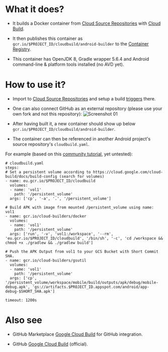 # What it does?

 - It builds a Docker container from [Cloud Source Repositories](https://cloud.google.com/source-repositories) with [Cloud Build](https://cloud.google.com/source-repositories/docs/integrating-with-cloud-build).

 - It then publishes this container as `gcr.io/$PROJECT_ID/cloudbuild/android-builder` to the [Container Registry](https://console.cloud.google.com/gcr/images).

 - This container has OpenJDK 8, Gradle wrapper 5.6.4 and Android command-line & platform tools installed (no AVD yet).

# How to use it?

 - Import to [Cloud Source Repositories](https://source.cloud.google.com/repo/new) and setup a build [triggers](https://console.cloud.google.com/cloud-build/triggers) there.
 - One can also connect GitHub as an external repository (please use your own fork and not this repository):
![Screenshot 01](https://github.com/syslogic/cloudbuild-android-builder/raw/master/screenshots/screenshot_01.png)

- After having built it, a new container should show up below `gcr.io/$PROJECT_ID/cloudbuild/android-builder`.
 - The container can then be referenced in another Android project's source repository's `cloudbuild.yaml`.

For example (based on this [community tutorial](https://cloud.google.com/community/tutorials/building-android-apk-with-cloud-build-gradle-docker-image), yet untested):
````
# cloudbuild.yaml
steps:
# Set a persistent volume according to https://cloud.google.com/cloud-build/docs/build-config (search for volumes)
- name: eu.gcr.io/$PROJECT_ID/cloudbuild
  volumes:
  - name: 'vol1'
    path: '/persistent_volume'
  args: ['cp', '-a', '.', '/persistent_volume']

# Build APK with image from mounted /persistent_volume using name: vol1
- name: gcr.io/cloud-builders/docker
  volumes:
  - name: 'vol1'
    path: '/persistent_volume'
  args: ['run', '-v', 'vol1:/workspace', '--rm', 'eu.gcr.io/$PROJECT_ID/cloudbuild', '/bin/sh', '-c', 'cd /workspace && chmod +x ./gradlew && ./gradlew build']

# Push the APK Output from vol1 to your GCS Bucket with Short Commit SHA.
- name: gcr.io/cloud-builders/gsutil
  volumes:
  - name: 'vol1'
    path: '/persistent_volume'
  args: ['cp', '/persistent_volume/workspace/mobile/build/outputs/apk/debug/mobile-debug.apk', 'gs://artifacts.$PROJECT_ID.appspot.com/android/app-debug-$SHORT_SHA.apk']

timeout: 1200s
````

# Also see

 - GitHub Marketplace [Google Cloud Build](https://github.com/marketplace/google-cloud-build) for GitHub integration.

 - GitHub [Google Cloud Build](https://github.com/GoogleCloudBuild) (official).
